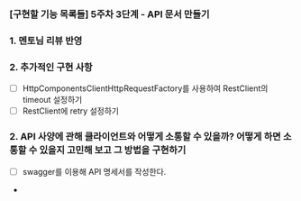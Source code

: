 ### [구현할 기능 목록들] 5주차 3단계 - API 문서 만들기   
### 1. 멘토님 리뷰 반영


### 2. 추가적인 구현 사항
- [ ] HttpComponentsClientHttpRequestFactory를 사용하여 RestClient의 timeout 설정하기
- [ ] RestClient에 retry 설정하기

### 2. API 사양에 관해 클라이언트와 어떻게 소통할 수 있을까? 어떻게 하면 소통할 수 있을지 고민해 보고 그 방법을 구현하기 
- [ ] swagger를 이용해 API 명세서를 작성한다. 
- 
